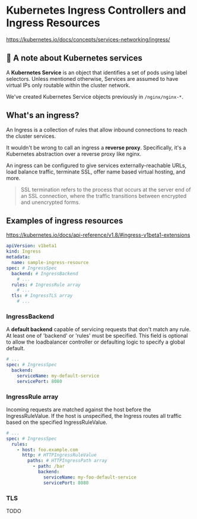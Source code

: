 # Kubernetes Ingress Controllers and Ingress Resources

<https://kubernetes.io/docs/concepts/services-networking/ingress/>

## 📝 A note about Kubernetes services

A **Kubernetes Service** is an object that identifies a set of pods using label selectors. Unless mentioned otherwise, Services are assumed to have virtual IPs only routable within the cluster network.

We've created Kubernetes Service objects previously in `/nginx/nginx-*`.

## What's an ingress?

An Ingress is a collection of rules that allow inbound connections to reach the cluster services.

It wouldn't be wrong to call an ingress a **reverse proxy**. Specifically, it's a Kubernetes abstraction over a reverse proxy like nginx.

An ingress can be configured to give services externally-reachable URLs, load balance traffic, terminate SSL, offer name based virtual hosting, and more.

> SSL termination refers to the process that occurs at the server end of an SSL connection, where the traffic transitions between encrypted and unencrypted forms.

## Examples of ingress resources

<https://kubernetes.io/docs/api-reference/v1.8/#ingress-v1beta1-extensions>

```yaml
apiVersion: v1beta1
kind: Ingress
metadata:
  name: sample-ingress-resource
spec: # IngressSpec
  backend: # IngressBackend
    # ...
  rules: # IngressRule array
    # ...
  tls: # IngressTLS array
    # ...
```

### IngressBackend

A **default backend** capable of servicing requests that don't match any rule. At least one of 'backend' or 'rules' must be specified. This field is optional to allow the loadbalancer controller or defaulting logic to specify a global default.

```yaml
# ...
spec: # IngressSpec
  backend:
    serviceName: my-default-service
    servicePort: 8080
```

### IngressRule array

Incoming requests are matched against the host before the IngressRuleValue. If the host is unspecified, the Ingress routes all traffic based on the specified IngressRuleValue.

```yaml
# ...
spec: # IngressSpec
  rules:
    - host: foo.example.com
      http: # HTTPIngressRuleValue
        paths: # HTTPIngressPath array
          - path: /bar
            backend:
              serviceName: my-foo-default-service
              servicePort: 8080

```

### TLS

TODO
